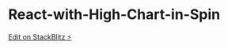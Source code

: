 # React-with-High-Chart-in-Spin

[Edit on StackBlitz ⚡️](https://stackblitz.com/edit/stackblitz-starters-flkbna)